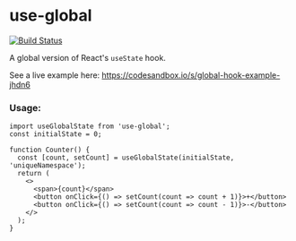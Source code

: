 # use-global
[![Build Status](https://travis-ci.org/timmydoza/use-global.svg?branch=master)](https://travis-ci.org/timmydoza/use-global)

A global version of React's `useState` hook.

See a live example here: https://codesandbox.io/s/global-hook-example-jhdn6

### Usage:

```
import useGlobalState from 'use-global';
const initialState = 0;

function Counter() {
  const [count, setCount] = useGlobalState(initialState, 'uniqueNamespace');
  return (
    <>
      <span>{count}</span>
      <button onClick={() => setCount(count => count + 1)}>+</button>
      <button onClick={() => setCount(count => count - 1)}>-</button>
    </>
  );
}
```

